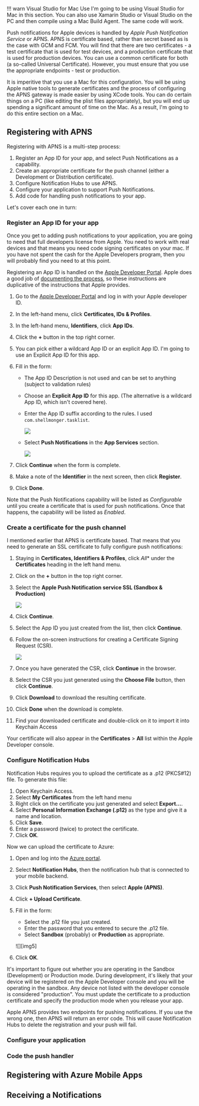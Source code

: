 !!! warn Visual Studio for Mac Use
    I'm going to be using Visual Studio for Mac in this section.  You can also use Xamarin Studio or Visual Studio
    on the PC and then compile using a Mac Build Agent.  The same code will work.

Push notifications for Apple devices is handled by _Apple Push Notification Service_ or APNS.  APNS is certificate
based, rather than secret based as is the case with GCM and FCM.  You will find that there are two certificates -
a test certificate that is used for test devices, and a production certificate that is used for production devices.
You can use a common certificate for both (a so-called Universal Certificate).  However, you must ensure that you
use the appropriate endpoints - test or production.

It is imperitive that you use a Mac for this configuration.  You will be using Apple native tools to generate
certificates and the process of configuring the APNS gateway is made easier by using XCode tools.  You can do
certain things on a PC (like editing the plist files appropriately), but you will end up spending a significant
amount of time on the Mac.  As a result, I'm going to do this entire section on a Mac.

## Registering with APNS

Registering with APNS is a multi-step process:

1.  Register an App ID for your app, and select Push Notifications as a capability.
2.  Create an appropriate certificate for the push channel (either a Development or Distribution certificate).
3.  Configure Notification Hubs to use APNS.
4.  Configure your application to support Push Notifications.
5.  Add code for handling push notifications to your app.

Let's cover each one in turn:

### Register an App ID for your app

Once you get to adding push notifications to your application, you are going to need that full developers license
from Apple.  You need to work with real devices and that means you need code signing certificates on your mac.  If
you have not spent the cash for the Apple Developers program, then you will probably find you need to at this 
point.

Registering an App ID is handled on the [Apple Developer Portal][1].  Apple does a good job of [documenting the process][2],
so these instructions are duplicative of the instructions that Apple provides.

1. Go to the [Apple Developer Portal][1] and log in with your Apple developer ID.
2. In the left-hand menu, click **Certificates, IDs & Profiles**.
3. In the left-hand menu, **Identifiers**, click **App IDs**.
4. Click the **+** button in the top right corner.
5. You can pick either a wildcard App ID or an explicit App ID.  I'm going to use an Explicit App ID for this app.
6. Fill in the form:
    * The App ID Description is not used and can be set to anything (subject to validation rules)
    * Choose an **Explicit App ID** for this app.  (The alternative is a wildcard App ID, which isn't covered here).
    * Enter the App ID suffix according to the rules.  I used `com.shellmonger.tasklist`.

        ![][img1]

    * Select **Push Notifications** in the **App Services** section.

        ![][img2]

7. Click **Continue** when the form is complete.
8. Make a note of the **Identifier** in the next screen, then click **Register**.
9. Click **Done**.

Note that the Push Notifications capability will be listed as _Configurable_ until you create a certificate that
is used for push notifications.  Once that happens, the capability will be listed as _Enabled_.

### Create a certificate for the push channel

I mentioned earlier that APNS is certificate based.  That means that you need to generate an SSL certificate to
fully configure push notifications:

1.  Staying in **Certificates, Identifiers & Profiles**, click *All** under the **Certificates** heading in the left hand menu.
2.  Click on the **+** button in the top right corner.
3.  Select the **Apple Push Notification service SSL (Sandbox & Production)**

    ![][img3]

4.  Click **Continue**.
5.  Select the App ID you just created from the list, then click **Continue**.
6.  Follow the on-screen instructions for creating a Certificate Signing Request (CSR).

    ![][img4]

7.  Once you have generated the CSR, click **Continue** in the browser.
8.  Select the CSR you just generated using the **Choose File** button, then click **Continue**.
9.  Click **Download** to download the resulting certificate.
10. Click **Done** when the download is complete.
11. Find your downloaded certificate and double-click on it to import it into Keychain Access

Your certificate will also appear in the **Certificates** > **All** list within the Apple Developer console.

### Configure Notification Hubs

Notification Hubs requires you to upload the certificate as a .p12 (PKCS#12) file.  To generate this file:

1. Open Keychain Access.
2. Select **My Certificates** from the left hand menu
3. Right click on the certificate you just generated and select **Export...**.
4. Select **Personal Information Exchange (.p12)** as the type and give it a name and location.  
5. Click **Save**.
6. Enter a password (twice) to protect the certificate.
7. Click **OK**.

Now we can upload the certificate to Azure:

1. Open and log into the [Azure portal].
2. Select **Notification Hubs**, then the notification hub that is connected to your mobile backend.
3. Click **Push Notification Services**, then select **Apple (APNS)**.
4. Click **+ Upload Certificate**.
5. Fill in the form:
    * Select the .p12 file you just created.
    * Enter the password that you entered to secure the .p12 file.
    * Select **Sandbox** (probably) or **Production** as appropriate.

    ![][img5]
6. Click **OK**.

It's important to figure out whether you are operating in the Sandbox (Development) or Production mode.  During 
development, it's likely that your device will be registered on the Apple Developer console and you will be 
operating in the sandbox.  Any device not listed with the developer console is considered "production".  You 
must update the certificate to a production certificate and specify the production mode when you release your app.  

Apple APNS provides two endpoints for pushing notifications.  If you use the wrong one, then APNS will return an
error code.  This will cause Notification Hubs to delete the registration and your push will fail.

### Configure your application

### Code the push handler

## Registering with Azure Mobile Apps

## Receiving a Notifications

<!-- Images -->
[img1]: ./img/push-ios-1.PNG
[img2]: ./img/push-ios-2.PNG
[img3]: ./img/push-ios-3.PNG
[img4]: ./img/push-ios-4.PNG


<!-- Links -->
[Azure portal]: https;//portal.azure.com/
[1]: http://developer.apple.com/account
[2]: https://developer.apple.com/library/content/documentation/IDEs/Conceptual/AppDistributionGuide/MaintainingProfiles/MaintainingProfiles.html#//apple_ref/doc/uid/TP40012582-CH30-SW991
